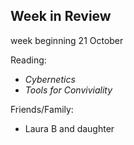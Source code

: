 ## Week in Review
week beginning 21 October

Reading:
* _Cybernetics_
* _Tools for Conviviality_

Friends/Family:
* Laura B and daughter
